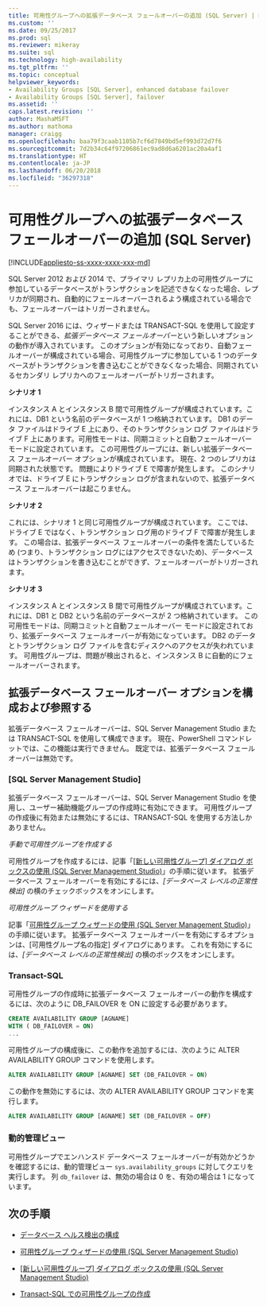 ```yaml
---
title: 可用性グループへの拡張データベース フェールオーバーの追加 (SQL Server) | Microsoft Docs
ms.custom: ''
ms.date: 09/25/2017
ms.prod: sql
ms.reviewer: mikeray
ms.suite: sql
ms.technology: high-availability
ms.tgt_pltfrm: ''
ms.topic: conceptual
helpviewer_keywords:
- Availability Groups [SQL Server], enhanced database failover
- Availability Groups [SQL Server], failover
ms.assetid: ''
caps.latest.revision: ''
author: MashaMSFT
ms.author: mathoma
manager: craigg
ms.openlocfilehash: baa79f3caab1105b7cf6d7849bd5ef993d72d7f6
ms.sourcegitcommit: 7d2b34c64f97206861ec9ad8d6a6201ac20a4af1
ms.translationtype: HT
ms.contentlocale: ja-JP
ms.lasthandoff: 06/20/2018
ms.locfileid: "36297318"
---
```

# <a name="add-enhanced-database-failover-to-an-availability-group-sql-server"></a>可用性グループへの拡張データベース フェールオーバーの追加 (SQL Server)
[!INCLUDE[appliesto-ss-xxxx-xxxx-xxx-md](../../../includes/appliesto-ss-xxxx-xxxx-xxx-md.md)]

SQL Server 2012 および 2014 で、プライマリ レプリカ上の可用性グループに参加しているデータベースがトランザクションを記述できなくなった場合、レプリカが同期され、自動的にフェールオーバーされるよう構成されている場合でも、フェールオーバーはトリガーされません。

SQL Server 2016 には、ウィザードまたは TRANSACT-SQL を使用して設定することができる、*拡張データベース フェールオーバー*という新しいオプションの動作が導入されています。 このオプションが有効になっており、自動フェールオーバーが構成されている場合、可用性グループに参加している 1 つのデータベースがトランザクションを書き込むことができなくなった場合、同期されているセカンダリ レプリカへのフェールオーバーがトリガーされます。

**シナリオ 1**

インスタンス A とインスタンス B 間で可用性グループが構成されています。これには、DB1 という名前のデータベースが 1 つ格納されています。 DB1 のデータ ファイルはドライブ E 上にあり、そのトランザクション ログ ファイルはドライブ F 上にあります。可用性モードは、同期コミットと自動フェールオーバー モードに設定されています。 この可用性グループには、新しい拡張データベース フェールオーバー オプションが構成されています。 現在、2 つのレプリカは同期された状態です。 問題によりドライブ E で障害が発生します。 このシナリオでは、ドライブ E にトランザクション ログが含まれないので、拡張データベース フェールオーバーは起こりません。  

**シナリオ 2**

これには、シナリオ 1 と同じ可用性グループが構成されています。 ここでは、ドライブ E ではなく、トランザクション ログ用のドライブ F で障害が発生します。 この場合は、拡張データベース フェールオーバーの条件を満たしているため (つまり、トランザクション ログにはアクセスできないため)、データベースはトランザクションを書き込むことができず、フェールオーバーがトリガーされます。

**シナリオ 3**

インスタンス A とインスタンス B 間で可用性グループが構成されています。これには、DB1 と DB2 という名前のデータベースが 2 つ格納されています。 この可用性モードは、同期コミットと自動フェールオーバー モードに設定されており、拡張データベース フェールオーバーが有効になっています。 DB2 のデータとトランザクション ログ ファイルを含むディスクへのアクセスが失われています。 可用性グループは、問題が検出されると、インスタンス B に自動的にフェールオーバーされます。

## <a name="configure-and-view-the-enhanced-database-failover-option"></a>拡張データベース フェールオーバー オプションを構成および参照する

拡張データベース フェールオーバーは、SQL Server Management Studio または TRANSACT-SQL を使用して構成できます。 現在、PowerShell コマンドレットでは、この機能は実行できません。 既定では、拡張データベース フェールオーバーは無効です。

### <a name="sql-server-management-studio"></a>[SQL Server Management Studio]

拡張データベース フェールオーバーは、SQL Server Management Studio を使用し、ユーザー補助機能グループの作成時に有効にできます。 可用性グループの作成後に有効または無効にするには、TRANSACT-SQL を使用する方法しかありません。

*手動で可用性グループを作成する*

可用性グループを作成するには、記事「[[新しい可用性グループ] ダイアログ ボックスの使用 (SQL Server Management Studio)](use-the-new-availability-group-dialog-box-sql-server-management-studio.md)」の手順に従います。 拡張データベース フェールオーバーを有効にするには、*[データベース レベルの正常性検出]* の横のチェックボックスをオンにします。

*可用性グループ ウィザードを使用する*

記事「[可用性グループ ウィザードの使用 (SQL Server Management Studio)](use-the-availability-group-wizard-sql-server-management-studio.md)」の手順に従います。 拡張データベース フェールオーバーを有効にするオプションは、[可用性グループ名の指定] ダイアログにあります。 これを有効にするには、*[データベース レベルの正常性検出]* の横のボックスをオンにします。

### <a name="transact-sql"></a>Transact-SQL

可用性グループの作成時に拡張データベース フェールオーバーの動作を構成するには、次のように DB_FAILOVER を ON に設定する必要があります。

```SQL
CREATE AVAILABILITY GROUP [AGNAME]
WITH ( DB_FAILOVER = ON)
...
```
可用性グループの構成後に、この動作を追加するには、次のように ALTER AVAILABILITY GROUP コマンドを使用します。
```SQL
ALTER AVAILABILITY GROUP [AGNAME] SET (DB_FAILOVER = ON)
```
この動作を無効にするには、次の ALTER AVAILABILITY GROUP コマンドを実行します。
```SQL
ALTER AVAILABILITY GROUP [AGNAME] SET (DB_FAILOVER = OFF)
```
### <a name="dynamic-management-view"></a>動的管理ビュー
可用性グループでエンハンスド データベース フェールオーバーが有効かどうかを確認するには、動的管理ビュー `sys.availability_groups` に対してクエリを実行します。 列 `db_failover` は、無効の場合は 0 を、有効の場合は 1 になっています。 

## <a name="next-steps"></a>次の手順 

- [データベース ヘルス検出の構成](sql-server-always-on-database-health-detection-failover-option.md)

- [可用性グループ ウィザードの使用 (SQL Server Management Studio)](use-the-availability-group-wizard-sql-server-management-studio.md)

- [[新しい可用性グループ] ダイアログ ボックスの使用 (SQL Server Management Studio)](use-the-new-availability-group-dialog-box-sql-server-management-studio.md)
 
- [Transact-SQL での可用性グループの作成](create-an-availability-group-transact-sql.md)


